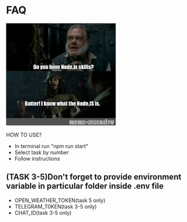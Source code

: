 <h1>FAQ</h1>

![image info](mem2.jpg)

HOW TO USE?
<br/>
<ul>
<li>
 In terminal run "npm run start"
</li>
<li>
 Select task by number
</li>
<li>
Follow instructions
</li>
</ul>

<h2>(TASK 3-5)Don't forget to provide environment variable in particular folder inside .env file</h2>

<ul>
<li>OPEN_WEATHER_TOKEN(task 5 only)</li>
<li>TELEGRAM_T0KEN(task 3-5 only)</li>
<li>CHAT_ID(task 3-5 only)</li>
</ul>